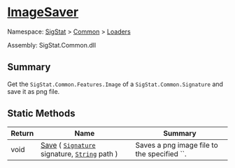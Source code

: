 # [ImageSaver](./ImageSaver.md)

Namespace: [SigStat]() > [Common](./../README.md) > [Loaders](./README.md)

Assembly: SigStat.Common.dll

## Summary
Get the `SigStat.Common.Features.Image` of a `SigStat.Common.Signature` and save it as png file.

## Static Methods

| Return | Name | Summary | 
| --- | --- | --- | 
| void | [Save](./Methods/ImageSaver-100663886.md) ( [`Signature`](./../Signature.md) signature, [`String`](https://docs.microsoft.com/en-us/dotnet/api/System.String) path ) | Saves a png image file to the specified ``. | 


